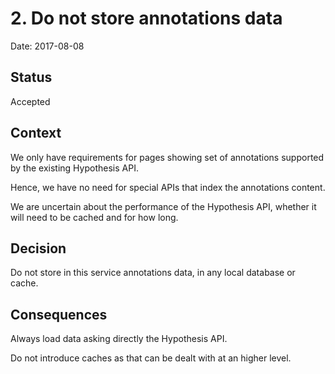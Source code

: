 # 2. Do not store annotations data

Date: 2017-08-08

## Status

Accepted

## Context

We only have requirements for pages showing set of annotations supported by the existing Hypothesis API.

Hence, we have no need for special APIs that index the annotations content.

We are uncertain about the performance of the Hypothesis API, whether it will need to be cached and for how long.

## Decision

Do not store in this service annotations data, in any local database or cache.

## Consequences

Always load data asking directly the Hypothesis API.

Do not introduce caches as that can be dealt with at an higher level.

